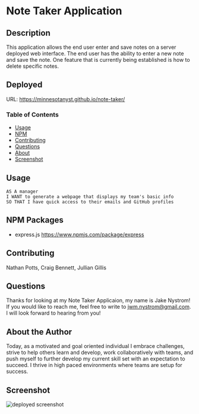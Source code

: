 # Note Taker Application

## Description

This application allows the end user enter and save notes on a server deployed web interface. The end user has the ability to enter a new note and save the note. One feature that is currently being established is how to delete specific notes.

## Deployed

URL: https://minnesotanyst.github.io/note-taker/

### Table of Contents

- [Usage](#usage)
- [NPM](#npm)
- [Contributing](#contributing)
- [Questions](#questions)
- [About](#about)
- [Screenshot](#screenshot)

## Usage

```
AS A manager
I WANT to generate a webpage that displays my team's basic info
SO THAT I have quick access to their emails and GitHub profiles
```

## NPM Packages

- express.js https://www.npmjs.com/package/express

## Contributing

Nathan Potts, Craig Bennett, Jullian Gillis

## Questions

Thanks for looking at my Note Taker Applicaion, my name is Jake Nystrom! If you would like to reach me, feel free to write to jwm.nystrom@gmail.com. I will look forward to hearing from you!

## About the Author

Today, as a motivated and goal oriented individual I embrace challenges, strive to help others learn and develop, work collaboratively with teams, and push myself to further develop my current skill set with an expectation to succeed. I thrive in high paced environments where teams are setup for success.

## Screenshot

![deployed screenshot](./assets/images/#.png)
